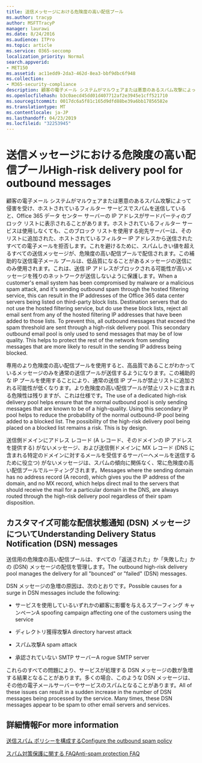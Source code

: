 ```yaml
---
title: 送信メッセージにおける危険度の高い配信プール
ms.author: tracyp
author: MSFTTracyP
manager: laurawi
ms.date: 8/24/2016
ms.audience: ITPro
ms.topic: article
ms.service: O365-seccomp
localization_priority: Normal
search.appverid:
- MET150
ms.assetid: ac11edd9-2da3-462d-8ea3-bbf9dbc6f948
ms.collection:
- M365-security-compliance
description: 顧客の電子メール システムがマルウェアまたは悪意のあるスパム攻撃によって侵害を受け、ホストされているフィルター サービスでスパムを送信していると、Office 365 データ センター サーバーの IP アドレスがサードパーティのブロック リストに表示されることがあります。
ms.openlocfilehash: b3c0aecd45dd01d407712af2e3945e1cff521710
ms.sourcegitcommit: 0017dc6a5f81c165d9dfd88be39a6bb17856582e
ms.translationtype: MT
ms.contentlocale: ja-JP
ms.lasthandoff: 04/23/2019
ms.locfileid: "32253945"
---
```

# <a name="high-risk-delivery-pool-for-outbound-messages"></a><span data-ttu-id="f1a3c-103">送信メッセージにおける危険度の高い配信プール</span><span class="sxs-lookup"><span data-stu-id="f1a3c-103">High-risk delivery pool for outbound messages</span></span>

<span data-ttu-id="f1a3c-p101">顧客の電子メール システムがマルウェアまたは悪意のあるスパム攻撃によって侵害を受け、ホストされているフィルター サービスでスパムを送信していると、Office 365 データ センター サーバーの IP アドレスがサードパーティのブロック リストに表示されることがあります。ホストされているフィルター サービスは使用しなくても、このブロック リストを使用する宛先サーバーは、そのリストに追加された、ホストされているフィルター IP アドレスから送信されたすべての電子メールを拒否します。これを避けるために、スパムしきい値を超えるすべての送信メッセージが、危険度の高い配信プールで配信されます。この補助的な送信電子メール プールは、低品質になることがあるメッセージの送信にのみ使用されます。これは、送信 IP アドレスがブロックされる可能性が高いメッセージを残りのネットワークが送信しないように保護します。</span><span class="sxs-lookup"><span data-stu-id="f1a3c-p101">When a customer's email system has been compromised by malware or a malicious spam attack, and it's sending outbound spam through the hosted filtering service, this can result in the IP addresses of the Office 365 data center servers being listed on third-party block lists. Destination servers that do not use the hosted filtering service, but do use these block lists, reject all email sent from any of the hosted filtering IP addresses that have been added to those lists. To prevent this, all outbound messages that exceed the spam threshold are sent through a high-risk delivery pool. This secondary outbound email pool is only used to send messages that may be of low quality. This helps to protect the rest of the network from sending messages that are more likely to result in the sending IP address being blocked.</span></span>
  
<span data-ttu-id="f1a3c-p102">専用のより危険度の高い配信プールを使用すると、高品質であることがわかっているメッセージのみを通常の送信プールが送信するようになります。この補助的な IP プールを使用することにより、通常の送信 IP プールが禁止リストに追加される可能性が低くなります。より危険度の高い配信プールが禁止リストに含まれる危険性は残りますが、これは仕様です。</span><span class="sxs-lookup"><span data-stu-id="f1a3c-p102">The use of a dedicated high-risk delivery pool helps ensure that the normal outbound pool is only sending messages that are known to be of a high-quality. Using this secondary IP pool helps to reduce the probability of the normal outbound-IP pool being added to a blocked list. The possibility of the high-risk delivery pool being placed on a blocked list remains a risk. This is by design.</span></span>
  
<span data-ttu-id="f1a3c-113">送信側ドメインにアドレス レコード (A レコード、そのドメインの IP アドレスを提供する) がないメッセージ、および送信側ドメインに MX レコード (DNS に含まれる特定のドメインに対するメールを受信するサーバーへメールを送信するために役立つ) がないメッセージは、スパムの傾向に関係なく、常に危険度の高い配信プールでルーティングされます。</span><span class="sxs-lookup"><span data-stu-id="f1a3c-113">Messages where the sending domain has no address record (A record), which gives you the IP address of the domain, and no MX record, which helps direct mail to the servers that should receive the mail for a particular domain in the DNS, are always routed through the high-risk delivery pool regardless of their spam disposition.</span></span>
  
## <a name="understanding-delivery-status-notification-dsn-messages"></a><span data-ttu-id="f1a3c-114">カスタマイズ可能な配信状態通知 (DSN) メッセージについて</span><span class="sxs-lookup"><span data-stu-id="f1a3c-114">Understanding Delivery Status Notification (DSN) messages</span></span>

<span data-ttu-id="f1a3c-115">送信用の危険度の高い配信プールは、すべての「返送された」か「失敗した」かの (DSN) メッセージの配信を管理します。</span><span class="sxs-lookup"><span data-stu-id="f1a3c-115">The outbound high-risk delivery pool manages the delivery for all "bounced" or "failed" (DSN) messages.</span></span>
  
<span data-ttu-id="f1a3c-116">DSN メッセージの急増の原因は、次のとおりです。</span><span class="sxs-lookup"><span data-stu-id="f1a3c-116">Possible causes for a surge in DSN messages include the following:</span></span>
  
- <span data-ttu-id="f1a3c-117">サービスを使用しているいずれかの顧客に影響を与えるスプーフィング キャンペーン</span><span class="sxs-lookup"><span data-stu-id="f1a3c-117">A spoofing campaign affecting one of the customers using the service</span></span>
    
- <span data-ttu-id="f1a3c-118">ディレクトリ獲得攻撃</span><span class="sxs-lookup"><span data-stu-id="f1a3c-118">A directory harvest attack</span></span>
    
- <span data-ttu-id="f1a3c-119">スパム攻撃</span><span class="sxs-lookup"><span data-stu-id="f1a3c-119">A spam attack</span></span>
    
- <span data-ttu-id="f1a3c-120">承認されていない SMTP サーバー</span><span class="sxs-lookup"><span data-stu-id="f1a3c-120">A rogue SMTP server</span></span>
    
<span data-ttu-id="f1a3c-p103">これらのすべての問題により、サービスが処理する DSN メッセージの数が急増する結果となることがあります。多くの場合、このような DSN メッセージは、その他の電子メールサーバーやサービスのスパムとなることがあります。</span><span class="sxs-lookup"><span data-stu-id="f1a3c-p103">All of these issues can result in a sudden increase in the number of DSN messages being processed by the service. Many times, these DSN messages appear to be spam to other email servers and services.</span></span>
  
## <a name="for-more-information"></a><span data-ttu-id="f1a3c-123">詳細情報</span><span class="sxs-lookup"><span data-stu-id="f1a3c-123">For more information</span></span>

[<span data-ttu-id="f1a3c-124">送信スパム ポリシーを構成する</span><span class="sxs-lookup"><span data-stu-id="f1a3c-124">Configure the outbound spam policy</span></span>](configure-the-outbound-spam-policy.md)
  
[<span data-ttu-id="f1a3c-125">スパム対策保護に関する FAQ</span><span class="sxs-lookup"><span data-stu-id="f1a3c-125">Anti-spam protection FAQ</span></span>](anti-spam-protection-faq.md)
  

